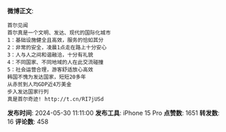 **微博正文**: 
```
首尔见闻
首尔真是一个文明、发达、现代的国际化城市
1：基础设施健全且高效，服务的恰如其分
2：非常的安全，凌晨1点走在路上十分安心
3：人与人之间和谐融洽，十分有礼貌
4：不同国家、不同地域的人在此交流碰撞
5：社会运营合理，游客舒适放心高效
韩国不愧为发达国家，短短20多年
从赤贫到人均GDP近4万美金
步入发达国家行列
真是首尔奇迹! http://t.cn/RI7jUSd
```
**发布时间**: 2024-05-30 11:11:00
**发布工具**: iPhone 15 Pro
**点赞数**: 1651
**转发数**: 16
**评论数**: 458
